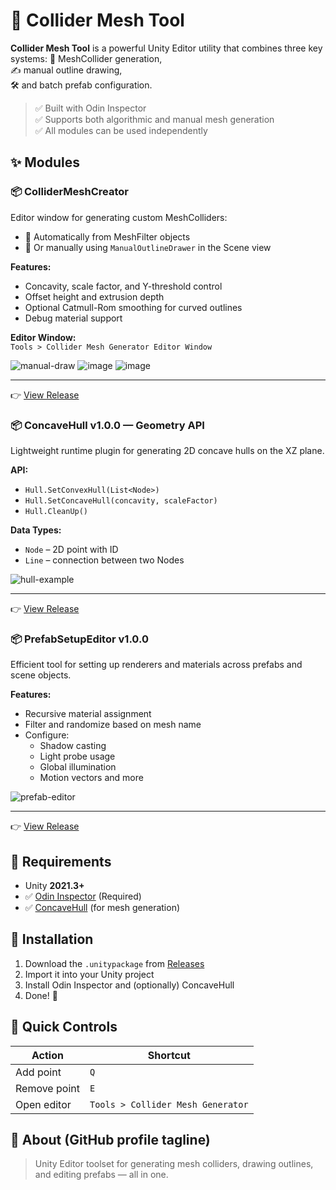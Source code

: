 # 🧱 Collider Mesh Tool

**Collider Mesh Tool** is a powerful Unity Editor utility that combines three key systems:
📐 MeshCollider generation,  
✍️ manual outline drawing,  
🛠 and batch prefab configuration.

> ✅ Built with Odin Inspector  
> ✅ Supports both algorithmic and manual mesh generation  
> ✅ All modules can be used independently


## ✨ Modules

### 📦 ColliderMeshCreator
Editor window for generating custom MeshColliders:
- 🔹 Automatically from MeshFilter objects
- 🔹 Or manually using `ManualOutlineDrawer` in the Scene view

**Features:**
- Concavity, scale factor, and Y-threshold control  
- Offset height and extrusion depth  
- Optional Catmull-Rom smoothing for curved outlines  
- Debug material support

**Editor Window:**  
`Tools > Collider Mesh Generator Editor Window`

![manual-draw](https://github.com/user-attachments/assets/23b4fcb7-6650-4e89-912b-775de6a5075c)
![image](https://github.com/user-attachments/assets/5288205c-d1f6-4791-94ad-f718115696ab)
![image](https://github.com/user-attachments/assets/f7aa8582-9a20-4713-bf42-5bedef77c5a4)

---
👉 [View Release](https://github.com/SinlessDevil/EcsStickmanSurvivors/releases/tag/ColliderMeshCreator-v1.0.0)

### 📦 ConcaveHull v1.0.0 — Geometry API
Lightweight runtime plugin for generating 2D concave hulls on the XZ plane.

**API:**
- `Hull.SetConvexHull(List<Node>)`
- `Hull.SetConcaveHull(concavity, scaleFactor)`
- `Hull.CleanUp()`

**Data Types:**
- `Node` – 2D point with ID
- `Line` – connection between two Nodes
  
![hull-example](https://github.com/user-attachments/assets/52d27373-eabb-400f-a69f-d03cb41d4327)  

---
👉 [View Release](https://github.com/SinlessDevil/EcsStickmanSurvivors/releases/tag/ConcaveHull-v1.0.0)


### 📦 PrefabSetupEditor v1.0.0
Efficient tool for setting up renderers and materials across prefabs and scene objects.

**Features:**
- Recursive material assignment
- Filter and randomize based on mesh name
- Configure:
  - Shadow casting
  - Light probe usage
  - Global illumination
  - Motion vectors and more

![prefab-editor](https://github.com/user-attachments/assets/b2c48312-dabe-4191-9e40-ac59bf64b620) 

---
👉 [View Release](https://github.com/SinlessDevil/EcsStickmanSurvivors/releases/tag/PrefabSetupEditor-v1.0.0)

## 🧰 Requirements
- Unity **2021.3+**
- ✅ [Odin Inspector](https://odininspector.com/) (Required)
- ✅ [ConcaveHull](https://github.com/SinlessDevil/EcsStickmanSurvivors/releases/tag/ConcaveHull-v1.0.0) (for mesh generation)


## 🚀 Installation
1. Download the `.unitypackage` from [Releases](https://github.com/SinlessDevil/ColliderMeshTool/releases)
2. Import it into your Unity project
3. Install Odin Inspector and (optionally) ConcaveHull
4. Done! 🎉

## 🔧 Quick Controls
| Action            | Shortcut |
|-------------------|----------|
| Add point         | `Q`      |
| Remove point      | `E`      |
| Open editor       | `Tools > Collider Mesh Generator` |

## 📝 About (GitHub profile tagline)
> Unity Editor toolset for generating mesh colliders, drawing outlines, and editing prefabs — all in one.
